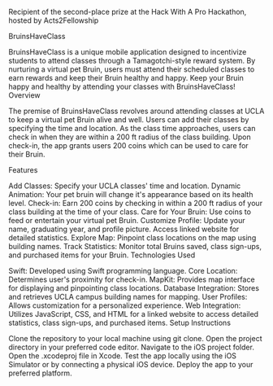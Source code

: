 Recipient of the second-place prize at the Hack With A Pro Hackathon, hosted by Acts2Fellowship

BruinsHaveClass

BruinsHaveClass is a unique mobile application designed to incentivize students to attend classes through a Tamagotchi-style reward system. By nurturing a virtual pet Bruin, users must attend their scheduled classes to earn rewards and keep their Bruin healthy and happy.
Keep your Bruin happy and healthy by attending your classes with BruinsHaveClass!
Overview

The premise of BruinsHaveClass revolves around attending classes at UCLA to keep a virtual pet Bruin alive and well. Users can add their classes by specifying the time and location. As the class time approaches, users can check in when they are within a 200 ft radius of the class building. Upon check-in, the app grants users 200 coins which can be used to care for their Bruin.

Features

Add Classes: Specify your UCLA classes' time and location.
Dynamic Animation: Your pet bruin will change it's appearance based on its health level.
Check-in: Earn 200 coins by checking in within a 200 ft radius of your class building at the time of your class.
Care for Your Bruin: Use coins to feed or entertain your virtual pet Bruin.
Customize Profile: Update your name, graduating year, and profile picture. Access linked website for detailed statistics.
Explore Map: Pinpoint class locations on the map using building names.
Track Statistics: Monitor total Bruins saved, class sign-ups, and purchased items for your Bruin.
Technologies Used

Swift: Developed using Swift programming language.
Core Location: Determines user's proximity for check-in.
MapKit: Provides map interface for displaying and pinpointing class locations.
Database Integration: Stores and retrieves UCLA campus building names for mapping.
User Profiles: Allows customization for a personalized experience.
Web Integration: Utilizes JavaScript, CSS, and HTML for a linked website to access detailed statistics, class sign-ups, and purchased items.
Setup Instructions

Clone the repository to your local machine using git clone.
Open the project directory in your preferred code editor.
Navigate to the iOS project folder.
Open the .xcodeproj file in Xcode.
Test the app locally using the iOS Simulator or by connecting a physical iOS device.
Deploy the app to your preferred platform.
